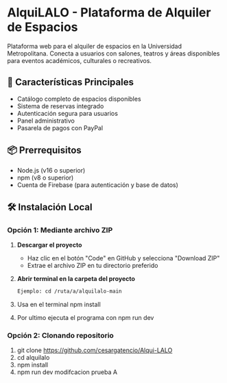 # AlquiLALO - Plataforma de Alquiler de Espacios

Plataforma web para el alquiler de espacios en la Universidad Metropolitana. Conecta a usuarios con salones, teatros y áreas disponibles para eventos académicos, culturales o recreativos.

## 🚀 Características Principales
- Catálogo completo de espacios disponibles
- Sistema de reservas integrado
- Autenticación segura para usuarios
- Panel administrativo
- Pasarela de pagos con PayPal

## 📦 Prerrequisitos
- Node.js (v16 o superior)
- npm (v8 o superior)
- Cuenta de Firebase (para autenticación y base de datos)

## 🛠️ Instalación Local

### Opción 1: Mediante archivo ZIP
1. **Descargar el proyecto**
   - Haz clic en el botón "Code" en GitHub y selecciona "Download ZIP"
   - Extrae el archivo ZIP en tu directorio preferido

2. **Abrir terminal en la carpeta del proyecto**
   ```bash
   Ejemplo: cd /ruta/a/alquilalo-main
3. Usa en el terminal npm install
4. Por ultimo ejecuta el programa con npm run dev

### Opción 2: Clonando repositorio
1. git clone https://github.com/cesargatencio/Alqui-LALO
2. cd alquilalo
3. npm install
4. npm run dev
modifcacion prueba
A